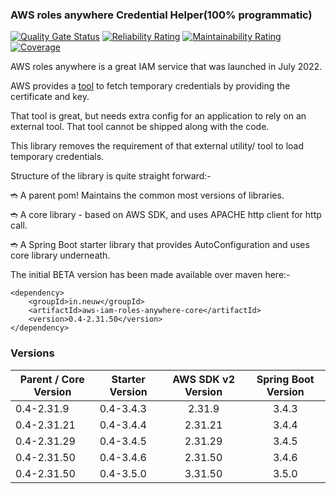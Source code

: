 ### AWS roles anywhere Credential Helper(100% programmatic)

[![Quality Gate Status](https://sonarcloud.io/api/project_badges/measure?project=neuw_aws-iam-roles-anywhere&metric=alert_status&token=c504fc27486350af3da99abb8f023932fe4caab3)](https://sonarcloud.io/summary/new_code?id=neuw_aws-iam-roles-anywhere)
[![Reliability Rating](https://sonarcloud.io/api/project_badges/measure?project=neuw_aws-iam-roles-anywhere&metric=reliability_rating&token=c504fc27486350af3da99abb8f023932fe4caab3)](https://sonarcloud.io/summary/new_code?id=neuw_aws-iam-roles-anywhere)
[![Maintainability Rating](https://sonarcloud.io/api/project_badges/measure?project=neuw_aws-iam-roles-anywhere&metric=sqale_rating&token=c504fc27486350af3da99abb8f023932fe4caab3)](https://sonarcloud.io/summary/new_code?id=neuw_aws-iam-roles-anywhere)
[![Coverage](https://sonarcloud.io/api/project_badges/measure?project=neuw_aws-iam-roles-anywhere&metric=coverage&token=c504fc27486350af3da99abb8f023932fe4caab3)](https://sonarcloud.io/summary/new_code?id=neuw_aws-iam-roles-anywhere)

AWS roles anywhere is a great IAM service that was launched in July 2022.

AWS provides a [tool](https://github.com/aws/rolesanywhere-credential-helper) to fetch temporary credentials by providing the certificate and key.

That tool is great, but needs extra config for an application to rely on an external tool.
That tool cannot be shipped along with the code.

This library removes the requirement of that external utility/ tool to load temporary credentials.

Structure of the library is quite straight forward:-

➬ A parent pom! Maintains the common most versions of libraries.

➬ A core library - based on AWS SDK, and uses APACHE http client for http call.

➬ A Spring Boot starter library that provides AutoConfiguration and uses core library underneath.

The initial BETA version has been made available over maven here:-

```
<dependency>
    <groupId>in.neuw</groupId>
    <artifactId>aws-iam-roles-anywhere-core</artifactId>
    <version>0.4-2.31.50</version>
</dependency>
```

### Versions

| Parent / Core Version | Starter Version | AWS SDK v2 Version | Spring Boot Version |
|-----------------------|-----------------|:------------------:|:-------------------:|
| 0.4-2.31.9            | 0.4-3.4.3       |       2.31.9       |        3.4.3        |
| 0.4-2.31.21           | 0.4-3.4.4       |      2.31.21       |        3.4.4        |
| 0.4-2.31.29           | 0.4-3.4.5       |      2.31.29       |        3.4.5        |
| 0.4-2.31.50           | 0.4-3.4.6       |      2.31.50       |        3.4.6        |
| 0.4-2.31.50           | 0.4-3.5.0       |      3.31.50       |        3.5.0        |


